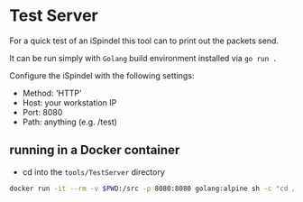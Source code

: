 # Test Server

For a quick test of an iSpindel this tool can to print out the packets send.

It can be run simply with `Golang` build environment installed via `go run .` 

Configure the iSpindel with the following settings:

* Method: 'HTTP'
* Host: your workstation IP
* Port: 8080
* Path: anything (e.g. /test)

## running in a Docker container

* cd into the `tools/TestServer` directory

```bash
docker run -it --rm -v $PWD:/src -p 8080:8080 golang:alpine sh -c "cd /src && go mod tidy && go run ."
```
